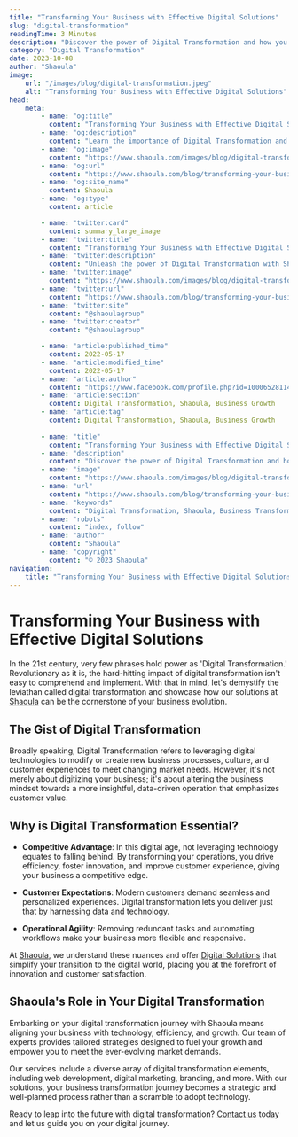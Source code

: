 ```yaml
---
title: "Transforming Your Business with Effective Digital Solutions"
slug: "digital-transformation"
readingTime: 3 Minutes
description: "Discover the power of Digital Transformation and how you can put it into action with Shaoula's all-inclusive digital solutions."
category: "Digital Transformation"
date: 2023-10-08
author: "Shaoula"
image:
    url: "/images/blog/digital-transformation.jpeg"
    alt: "Transforming Your Business with Effective Digital Solutions"
head:
    meta:
        - name: "og:title"
          content: "Transforming Your Business with Effective Digital Solutions"
        - name: "og:description"
          content: "Learn the importance of Digital Transformation and how Shaoula's solutions can enable your business growth."
        - name: "og:image"
          content: "https://www.shaoula.com/images/blog/digital-transformation.jpeg"
        - name: "og:url"
          content: "https://www.shaoula.com/blog/transforming-your-business-with-effective-digital-solutions"
        - name: "og:site_name"
          content: Shaoula
        - name: "og:type"
          content: article

        - name: "twitter:card"
          content: summary_large_image
        - name: "twitter:title"
          content: "Transforming Your Business with Effective Digital Solutions"
        - name: "twitter:description"
          content: "Unleash the power of Digital Transformation with Shaoula's innovative solutions."
        - name: "twitter:image"
          content: "https://www.shaoula.com/images/blog/digital-transformation.jpeg"
        - name: "twitter:url"
          content: "https://www.shaoula.com/blog/transforming-your-business-with-effective-digital-solutions"
        - name: "twitter:site"
          content: "@shaoulagroup"
        - name: "twitter:creator"
          content: "@shaoulagroup"

        - name: "article:published_time"
          content: 2022-05-17
        - name: "article:modified_time"
          content: 2022-05-17
        - name: "article:author"
          content: "https://www.facebook.com/profile.php?id=100065281140375&mibextid=LQQJ4d"
        - name: "article:section"
          content: Digital Transformation, Shaoula, Business Growth
        - name: "article:tag"
          content: Digital Transformation, Shaoula, Business Growth
        
        - name: "title"
          content: "Transforming Your Business with Effective Digital Solutions"
        - name: "description"
          content: "Discover the power of Digital Transformation and how you can put it into action with Shaoula's all-inclusive digital solutions."
        - name: "image"
          content: "https://www.shaoula.com/images/blog/digital-transformation.jpeg"
        - name: "url"
          content: "https://www.shaoula.com/blog/transforming-your-business-with-effective-digital-solutions"
        - name: "keywords"
          content: "Digital Transformation, Shaoula, Business Transformation, Digital Solutions, Business Growth, Digital Technologies, Effective Solutions, Customer Experiences, Competitive Advantage, Operational Agility"
        - name: "robots"
          content: "index, follow"
        - name: "author"
          content: "Shaoula"
        - name: "copyright"
          content: "© 2023 Shaoula"
navigation:
    title: "Transforming Your Business with Effective Digital Solutions"
---
```


# Transforming Your Business with Effective Digital Solutions

In the 21st century, very few phrases hold power as 'Digital Transformation.' Revolutionary as it is, the hard-hitting impact of digital transformation isn't easy to comprehend and implement. With that in mind, let's demystify the leviathan called digital transformation and showcase how our solutions at [Shaoula](/services) can be the cornerstone of your business evolution. 

## The Gist of Digital Transformation

Broadly speaking, Digital Transformation refers to leveraging digital technologies to modify or create new business processes, culture, and customer experiences to meet changing market needs. However, it's not merely about digitizing your business; it's about altering the business mindset towards a more insightful, data-driven operation that emphasizes customer value. 

## Why is Digital Transformation Essential?

- **Competitive Advantage**: In this digital age, not leveraging technology equates to falling behind. By transforming your operations, you drive efficiency, foster innovation, and improve customer experience, giving your business a competitive edge.

- **Customer Expectations**: Modern customers demand seamless and personalized experiences. Digital transformation lets you deliver just that by harnessing data and technology.

- **Operational Agility**: Removing redundant tasks and automating workflows make your business more flexible and responsive.

At [Shaoula](/), we understand these nuances and offer [Digital Solutions](/services) that simplify your transition to the digital world, placing you at the forefront of innovation and customer satisfaction.

## Shaoula's Role in Your Digital Transformation

Embarking on your digital transformation journey with Shaoula means aligning your business with technology, efficiency, and growth. Our team of experts provides tailored strategies designed to fuel your growth and empower you to meet the ever-evolving market demands. 

Our services include a diverse array of digital transformation elements, including web development, digital marketing, branding, and more. With our solutions, your business transformation journey becomes a strategic and well-planned process rather than a scramble to adopt technology.

Ready to leap into the future with digital transformation? [Contact us](/contact) today and let us guide you on your digital journey.
